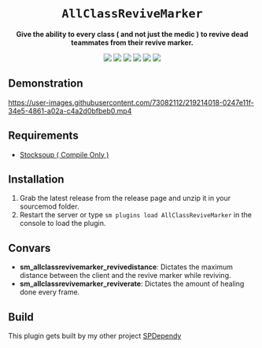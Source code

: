 <div align="center">
  <h1><code>AllClassReviveMarker</code></h1>
  <p>
    <strong>Give the ability to every class ( and not just the medic ) to revive dead teammates from their revive marker.</strong>
  </p>
  <p style="margin-bottom: 0.5ex;">
    <img
        src="https://img.shields.io/github/downloads/Zabaniya001/AllClassReviveMarker/total"
    />
    <img
        src="https://img.shields.io/github/last-commit/Zabaniya001/AllClassReviveMarker"
    />
    <img
        src="https://img.shields.io/github/issues/Zabaniya001/AllClassReviveMarker"
    />
    <img
        src="https://img.shields.io/github/issues-closed/Zabaniya001/AllClassReviveMarker"
    />
    <img
        src="https://img.shields.io/github/repo-size/Zabaniya001/AllClassReviveMarker"
    />
    <img
        src="https://img.shields.io/github/workflow/status/Zabaniya001/AllClassReviveMarker/Compile%20and%20release"
    />
  </p>
</div>

## Demonstration ##

https://user-images.githubusercontent.com/73082112/219214018-0247e11f-34e5-4861-a02a-c4a2d0bfbeb0.mp4


## Requirements ##
- [Stocksoup ( Compile Only )](https://github.com/nosoop/stocksoup)


## Installation ##
1. Grab the latest release from the release page and unzip it in your sourcemod folder.
2. Restart the server or type `sm plugins load AllClassReviveMarker` in the console to load the plugin.


## Convars ##
- **sm_allclassrevivemarker_revivedistance**: Dictates the maximum distance between the client and the revive marker while reviving.
- **sm_allclassrevivemarker_reviverate**: Dictates the amount of healing done every frame.

## Build ##
This plugin gets built by my other project [SPDependy](https://www.github.com/Zabaniya001/SPDependy)
